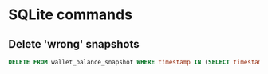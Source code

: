 # SQLite commands
## Delete 'wrong' snapshots

``` sql
DELETE FROM wallet_balance_snapshot WHERE timestamp IN (SELECT timestamp FROM wallet_balance_snapshot GROUP BY wallet_balance_snapshot.timestamp HAVING SUM(wallet_balance_snapshot.value_in_EUR) < 3200)
```